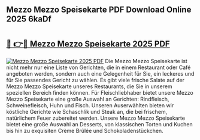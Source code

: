 ## Mezzo Mezzo Speisekarte PDF Download Online 2025 6kaDf

# <h2><a href="http://gcebih.nevu.top/?p=Mezzo+Mezzo+Speisekarte">🔗 👉🔴 Mezzo Mezzo Speisekarte 2025 PDF</a></h2>

[![Mezzo Mezzo Speisekarte 2025 PDF](https://i.imgur.com/dBaPXMq.png)](http://gcebih.nevu.top/?p=Mezzo+Mezzo+Speisekarte)
Die Mezzo Mezzo Speisekarte ist nicht mehr nur eine Liste von Gerichten, die in einem Restaurant oder Café angeboten werden, sondern auch eine Gelegenheit für Sie, ein leckeres und für Sie passendes Gericht zu wählen. Es gibt viele frische Salate auf der Mezzo Mezzo Speisekarte unseres Restaurants, die Sie in unserem speziellen Bereich finden können. Für Fleischliebhaber bietet unsere Mezzo Mezzo Speisekarte eine große Auswahl an Gerichten: Rindfleisch, Schweinefleisch, Huhn und Fisch. Unseren Auserwählten bieten wir köstliche Gerichte wie Schaschlik und Steak an, die bei frischem, natürlichem Feuer zubereitet werden. Unsere Mezzo Mezzo Speisekarte bietet eine große Auswahl an Desserts, von klassischen Torten und Kuchen bis hin zu exquisiten Crème Brûlée und Schokoladenstückchen.
